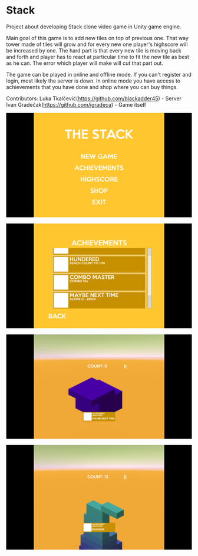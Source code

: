# Stack
Project about developing Stack clone video game in Unity game engine.

Main goal of this game is to add new tiles on top of previous one. That way tower made of tiles will grow and for every new one player's highscore will be increased by one. The hard part is that every new tile is moving back and forth and player has to react at particular time to fit the new tile as best as he can. The error which player will make will cut that part out.

The game can be played in online and offline mode. If you can't register and login, most likely the server is down. In online mode you have access to achievements that you have done and shop where you can buy things.

Contributors:
Luka Tkalčević(https://github.com/blackadder45) - Server
Ivan Gradečak(https://github.com/igradeca) - Game itself

![alt text](https://github.com/igradeca/RIUPS-RIT-Gradecak-Tkalcevic/blob/master/stack1.png)

![alt text](https://github.com/igradeca/RIUPS-RIT-Gradecak-Tkalcevic/blob/master/stack2.png)

![alt text](https://github.com/igradeca/RIUPS-RIT-Gradecak-Tkalcevic/blob/master/stack3.png)

![alt text](https://github.com/igradeca/RIUPS-RIT-Gradecak-Tkalcevic/blob/master/stack4.png)
